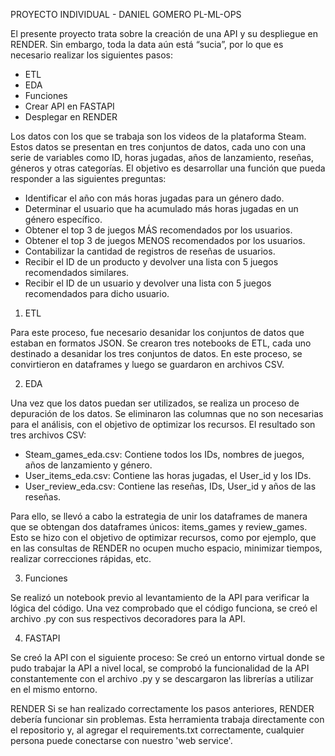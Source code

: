 PROYECTO INDIVIDUAL - DANIEL GOMERO
PL-ML-OPS

El presente proyecto trata sobre la creación de una API y su despliegue en RENDER. Sin embargo, toda la data aún está “sucia”, por lo que es necesario realizar los siguientes pasos:

- ETL
- EDA
- Funciones
- Crear API en FASTAPI
- Desplegar en RENDER
  
Los datos con los que se trabaja son los videos de la plataforma Steam. Estos datos se presentan en tres conjuntos de datos, cada uno con una serie de variables como ID, horas jugadas, años de lanzamiento, reseñas, géneros y otras categorías. El objetivo es desarrollar una función que pueda responder a las siguientes preguntas:

- Identificar el año con más horas jugadas para un género dado.
- Determinar el usuario que ha acumulado más horas jugadas en un género específico.
- Obtener el top 3 de juegos MÁS recomendados por los usuarios.
- Obtener el top 3 de juegos MENOS recomendados por los usuarios.
- Contabilizar la cantidad de registros de reseñas de usuarios.
- Recibir el ID de un producto y devolver una lista con 5 juegos recomendados similares.
- Recibir el ID de un usuario y devolver una lista con 5 juegos recomendados para dicho usuario.

1. ETL

Para este proceso, fue necesario desanidar los conjuntos de datos que estaban en formatos JSON. Se crearon tres notebooks de ETL, cada uno destinado a desanidar los tres conjuntos de datos. En este proceso, se convirtieron en dataframes y luego se guardaron en archivos CSV.

2. EDA
   
Una vez que los datos puedan ser utilizados, se realiza un proceso de depuración de los datos. Se eliminaron las columnas que no son necesarias para el análisis, con el objetivo de optimizar los recursos. El resultado son tres archivos CSV:

- Steam_games_eda.csv: Contiene todos los IDs, nombres de juegos, años de lanzamiento y género.
- User_items_eda.csv: Contiene las horas jugadas, el User_id y los IDs.
- User_review_eda.csv: Contiene las reseñas, IDs, User_id y años de las reseñas.

Para ello, se llevó a cabo la estrategia de unir los dataframes de manera que se obtengan dos dataframes únicos: items_games y review_games. Esto se hizo con el objetivo de optimizar recursos, como por ejemplo, que en las consultas de RENDER no ocupen mucho espacio, minimizar tiempos, realizar correcciones rápidas, etc.

3. Funciones
   
Se realizó un notebook previo al levantamiento de la API para verificar la lógica del código. Una vez comprobado que el código funciona, se creó el archivo .py con sus respectivos decoradores para la API.

4. FASTAPI
   
Se creó la API con el siguiente proceso: Se creó un entorno virtual donde se pudo trabajar la API a nivel local, se comprobó la funcionalidad de la API constantemente con el archivo .py y se descargaron las librerías a utilizar en el mismo entorno.

RENDER
Si se han realizado correctamente los pasos anteriores, RENDER debería funcionar sin problemas. Esta herramienta trabaja directamente con el repositorio y, al agregar el requirements.txt correctamente, cualquier persona puede conectarse con nuestro 'web service'.
